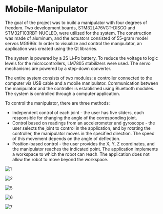# Mobile-Manipulator
The goal of the project was to build a manipulator with four degrees of freedom. Two development boards, STM32L476VGT-DISCO and STM32F103RBT-NUCLEO, were utilized for the system. The construction was made of aluminum, and the actuators consisted of 55-gram model servos MG996r. 
In order to visualize and control the manipulator, an application was created using the Qt libraries. 

The system is powered by a 2S Li-Po battery. To reduce the voltage to logic levels for the microcontrollers, LM7805 stabilizers were used. The servo mechanisms are powered by a step-down converter.

The entire system consists of two modules: a controller connected to the computer via USB cable and a mobile manipulator. Communication between the manipulator and the controller is established using Bluetooth modules. The system is controlled through a computer application.

To control the manipulator, there are three methods:
- Independent control of each joint - the user has five sliders, each responsible for changing the angle of the corresponding joint.
- Control based on readings from an accelerometer and gyroscope - the user selects the joint to control in the application, and by rotating the controller, the manipulator moves in the specified direction. The speed of this movement depends on the angle of deflection.
- Position-based control - the user provides the X, Y, Z coordinates, and the manipulator reaches the indicated point. The application implements a workspace to which the robot can reach. The application does not allow the robot to move beyond the workspace.

![1](https://github.com/MPerskawiec/Mobile-Manipulator/assets/96746401/5f3499a5-9955-4377-9d5d-ee86450261a5)

![2](https://github.com/MPerskawiec/Mobile-Manipulator/assets/96746401/63e1e44d-d082-421f-b41b-7f7824c39014)

![5](https://github.com/MPerskawiec/Mobile-Manipulator/assets/96746401/d8d0a2a1-4742-4226-a955-70a1c1eda8b5)

![6](https://github.com/MPerskawiec/Mobile-Manipulator/assets/96746401/7f8159fd-572a-49d7-a1af-34c962e36f5e)

![7](https://github.com/MPerskawiec/Mobile-Manipulator/assets/96746401/8359e88b-3f8d-4bc0-9104-94733bf85c60)




